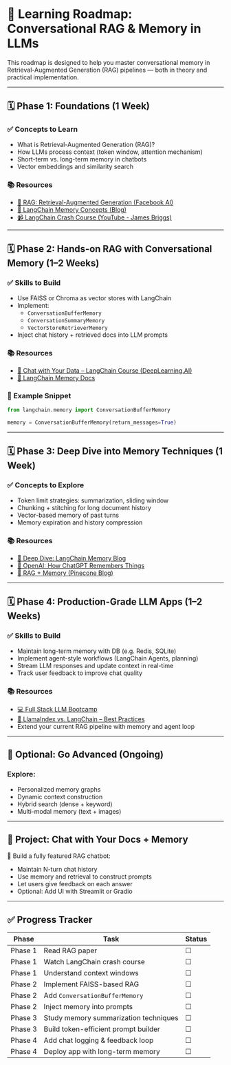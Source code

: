 
# 🧠 Learning Roadmap: Conversational RAG & Memory in LLMs

This roadmap is designed to help you master conversational memory in Retrieval-Augmented Generation (RAG) pipelines — both in theory and practical implementation.

---

## 🗓️ Phase 1: Foundations (1 Week)

### ✅ Concepts to Learn
- What is Retrieval-Augmented Generation (RAG)?
- How LLMs process context (token window, attention mechanism)
- Short-term vs. long-term memory in chatbots
- Vector embeddings and similarity search

### 📚 Resources
- [📄 RAG: Retrieval-Augmented Generation (Facebook AI)](https://arxiv.org/abs/2005.11401)
- [📘 LangChain Memory Concepts (Blog)](https://blog.langchain.dev/understanding-langchain-memory/)
- [📹 LangChain Crash Course (YouTube - James Briggs)](https://www.youtube.com/watch?v=1QaAFGlgZ0w)

---

## 🗓️ Phase 2: Hands-on RAG with Conversational Memory (1–2 Weeks)

### ✅ Skills to Build
- Use FAISS or Chroma as vector stores with LangChain
- Implement:
  - `ConversationBufferMemory`
  - `ConversationSummaryMemory`
  - `VectorStoreRetrieverMemory`
- Inject chat history + retrieved docs into LLM prompts

### 📚 Resources
- [🧪 Chat with Your Data – LangChain Course (DeepLearning.AI)](https://learn.deeplearning.ai/langchain/lesson/3/chat-with-your-data)
- [📘 LangChain Memory Docs](https://docs.langchain.com/docs/components/memory)

### 🔄 Example Snippet
```python
from langchain.memory import ConversationBufferMemory

memory = ConversationBufferMemory(return_messages=True)
```

---

## 🗓️ Phase 3: Deep Dive into Memory Techniques (1 Week)

### ✅ Concepts to Explore
- Token limit strategies: summarization, sliding window
- Chunking + stitching for long document history
- Vector-based memory of past turns
- Memory expiration and history compression

### 📚 Resources
- [📘 Deep Dive: LangChain Memory Blog](https://blog.langchain.dev/understanding-langchain-memory/)
- [📘 OpenAI: How ChatGPT Remembers Things](https://help.openai.com/en/articles/7730893-how-chatgpt-remembers-things)
- [📘 RAG + Memory (Pinecone Blog)](https://www.pinecone.io/learn/langchain-retrieval-augmentation/)

---

## 🗓️ Phase 4: Production-Grade LLM Apps (1–2 Weeks)

### ✅ Skills to Build
- Maintain long-term memory with DB (e.g. Redis, SQLite)
- Implement agent-style workflows (LangChain Agents, planning)
- Stream LLM responses and update context in real-time
- Track user feedback to improve chat quality

### 📚 Resources
- [💻 Full Stack LLM Bootcamp](https://fullstackdeeplearning.com/llm-bootcamp/)
- [🧠 LlamaIndex vs. LangChain – Best Practices](https://blog.llamaindex.ai/)
- Extend your current RAG pipeline with memory and agent loop

---

## 🧩 Optional: Go Advanced (Ongoing)

### Explore:
- Personalized memory graphs
- Dynamic context construction
- Hybrid search (dense + keyword)
- Multi-modal memory (text + images)

---

## 🧪 Project: Chat with Your Docs + Memory

🎯 Build a fully featured RAG chatbot:
- Maintain N-turn chat history
- Use memory and retrieval to construct prompts
- Let users give feedback on each answer
- Optional: Add UI with Streamlit or Gradio

---

## ✅ Progress Tracker

| Phase | Task | Status |
|-------|------|--------|
| Phase 1 | Read RAG paper | ☐ |
| Phase 1 | Watch LangChain crash course | ☐ |
| Phase 1 | Understand context windows | ☐ |
| Phase 2 | Implement FAISS-based RAG | ☐ |
| Phase 2 | Add `ConversationBufferMemory` | ☐ |
| Phase 2 | Inject memory into prompts | ☐ |
| Phase 3 | Study memory summarization techniques | ☐ |
| Phase 3 | Build token-efficient prompt builder | ☐ |
| Phase 4 | Add chat logging & feedback loop | ☐ |
| Phase 4 | Deploy app with long-term memory | ☐ |

